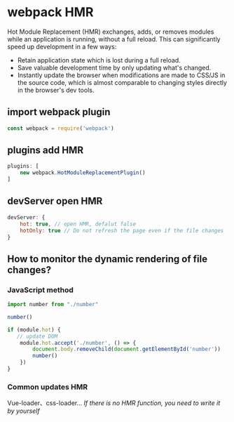 # webpack HMR
Hot Module Replacement (HMR) exchanges, adds, or removes modules while an application is running, without a full reload. This can significantly speed up development in a few ways:

* Retain application state which is lost during a full reload.
* Save valuable development time by only updating what's changed.
* Instantly update the browser when modifications are made to CSS/JS in the source code, which is almost comparable to changing styles directly in the browser's dev tools.
## import webpack plugin
```javascript
const webpack = require('webpack')
```
## plugins add HMR
```javascript
plugins: [
    new webpack.HotModuleReplacementPlugin()
]
```

## devServer open HMR
```javascript
devServer: {
    hot: true, // open HMR, defalut false
    hotOnly: true // Do not refresh the page even if the file changes
}
```

## How to monitor the dynamic rendering of file changes?
### JavaScript method
```javascript
import number from "./number"

number()

if (module.hot) {
   // update DOM
    module.hot.accept('./number', () => {
        document.body.removeChild(document.getElementById('number'))
        number()
    })
}
```

### Common updates HMR
Vue-loader、css-loader...
*If there is no HMR function, you need to write it by yourself*
